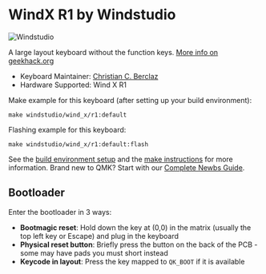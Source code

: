 # WindX R1 by Windstudio

![Windstudio](https://windstudio.store)

A large layout keyboard without the function keys. [More info on geekhack.org](https://geekhack.org/index.php?topic=114767.0)

-   Keyboard Maintainer: [Christian C. Berclaz](https://github.com/chrisgve)
-   Hardware Supported: Wind X R1

Make example for this keyboard (after setting up your build environment):

    make windstudio/wind_x/r1:default

Flashing example for this keyboard:

    make windstudio/wind_x/r1:default:flash

See the [build environment setup](getting_started_build_tools) and the [make instructions](getting_started_make_guide) for more information. Brand new to QMK? Start with our [Complete Newbs Guide](newbs).

## Bootloader

Enter the bootloader in 3 ways:

-   **Bootmagic reset**: Hold down the key at (0,0) in the matrix (usually the top left key or Escape) and plug in the keyboard
-   **Physical reset button**: Briefly press the button on the back of the PCB - some may have pads you must short instead
-   **Keycode in layout**: Press the key mapped to `QK_BOOT` if it is available
